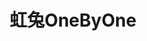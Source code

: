 ---
description: 韩寒 “一个” 的套壳。
layout: post
results:
- artistId: 830117094
  version: '1.1'
  primaryGenreName: Lifestyle
  genreIds:
  - '6012'
  - '6002'
  artworkUrl60: http://is1.mzstatic.com/image/thumb/Purple71/v4/14/9e/33/149e3367-7d59-b681-d8c3-9cb50a2415b6/source/60x60bb.jpg
  minimumOsVersion: '7.0'
  appletvScreenshotUrls: &a []
  sellerName: Quanzhou Fengze Tiema Technology Co., Ltd
  supportedDevices:
  - iPhone4
  - iPad2Wifi
  - iPad23G
  - iPhone4S
  - iPadThirdGen
  - iPadThirdGen4G
  - iPhone5
  - iPodTouchFifthGen
  - iPadFourthGen
  - iPadFourthGen4G
  - iPadMini
  - iPadMini4G
  - iPhone5c
  - iPhone5s
  - iPhone6
  - iPhone6Plus
  - iPodTouchSixthGen
  genres:
  - 生活
  - 工具
  currentVersionReleaseDate: '2016-10-18T02:30:57Z'
  trackName: 虹兔OneByOne
  isVppDeviceBasedLicensingEnabled: true
  description: '虹兔One by One

    每日精挑细选，为用户带来一张图片、一句金句、一篇文章、一个问答，一首音乐及是日电影。「虹兔One by One」为热爱文艺的人群带来更多优质流行的作品和产品，打造一个新媒体时代受年轻人欢迎，且极具文艺流行的新媒体阅读产品。'
  price: 0
  trackId: 1164017802
  releaseDate: '2016-10-12T22:54:15Z'
  advisories:
  - 偶尔/轻微的成人/性暗示题材
  - 偶尔/轻微的亵渎或低俗幽默
  - 偶尔/轻微的卡通或幻想暴力
  screenshotUrls:
  - http://a1.mzstatic.com/us/r30/Purple62/v4/34/da/09/34da099f-8e0d-a22f-4ca2-1d207a8552d8/screen696x696.jpeg
  - http://a5.mzstatic.com/us/r30/Purple71/v4/d0/d7/3f/d0d73f8e-b672-078a-b9c6-5f52aec694b3/screen696x696.jpeg
  - http://a5.mzstatic.com/us/r30/Purple71/v4/1d/14/8f/1d148f0f-20f3-8bd2-6582-a04444cda935/screen696x696.jpeg
  - http://a1.mzstatic.com/us/r30/Purple62/v4/17/78/62/177862ed-ce06-bdf9-2cfa-0d06f08af1f9/screen696x696.jpeg
  - http://a4.mzstatic.com/us/r30/Purple71/v4/58/84/b3/5884b3fe-aeda-f415-bb22-06c0de0f31c3/screen696x696.jpeg
  artistViewUrl: https://itunes.apple.com/cn/developer/quanzhou-fengze-tiema-technologyco./id830117094?uo=4
  primaryGenreId: 6012
  kind: software
  fileSizeBytes: '7941120'
  bundleId: com.syl.MyOne
  trackContentRating: 9+
  releaseNotes: 修改bug，精简APP
  contentAdvisoryRating: 9+
  trackCensoredName: 虹兔OneByOne
  isGameCenterEnabled: false
  artistName: Quanzhou Fengze Tiema TechnologyCo., Ltd.
  languageCodesISO2A:
  - EN
  features: *a
  wrapperType: software
  artworkUrl512: http://is1.mzstatic.com/image/thumb/Purple71/v4/14/9e/33/149e3367-7d59-b681-d8c3-9cb50a2415b6/source/512x512bb.jpg
  artworkUrl100: http://is1.mzstatic.com/image/thumb/Purple71/v4/14/9e/33/149e3367-7d59-b681-d8c3-9cb50a2415b6/source/100x100bb.jpg
  trackViewUrl: https://geo.itunes.apple.com/cn/app/hong-tuonebyone/id1164017802?mt=8&uo=4
  formattedPrice: 免费
  currency: CNY
  ipadScreenshotUrls: *a
category: 生活
tags: tag1
resultCount: 1
title: 虹兔OneByOne

---
